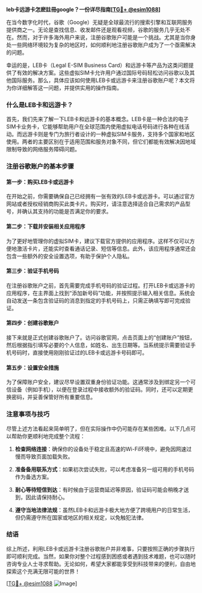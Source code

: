 **leb卡远游卡怎麽註冊google？一份详尽指南[[TG💪+ @esim1088](https://t.me/s/esim1088)]**

在当今数字化时代，谷歌（Google）无疑是全球最流行的搜索引擎和互联网服务提供商之一。无论是查找信息、收发邮件还是观看视频，谷歌的服务几乎无处不在。然而，对于许多海外用户来说，注册谷歌账户可能是一个挑战。尤其是当你身处一些网络环境较为复杂的地区时，如何顺利地注册谷歌账户成为了一个亟需解决的问题。

幸运的是，LEB卡（Legal E-SIM Business Card）和远游卡等产品为这类问题提供了有效的解决方案。这些虚拟SIM卡允许用户通过国际号码轻松访问谷歌以及其他国际服务。那么，具体应该如何使用LEB卡或远游卡来注册谷歌账户呢？本文将为你详细解答这一问题，并提供实用的操作指南。

### 什么是LEB卡和远游卡？

首先，我们先来了解一下LEB卡和远游卡的基本概念。LEB卡是一种合法的电子SIM卡业务卡，它能够帮助用户在全球范围内使用虚拟电话号码进行各种在线活动。而远游卡则是专门为旅行者设计的一种虚拟SIM卡服务，支持多个国家和地区使用。两者的主要区别在于适用范围和服务对象不同，但它们都能有效解决因地域限制导致的网络服务障碍问题。

### 注册谷歌账户的基本步骤

#### 第一步：购买LEB卡或远游卡
在开始之前，你需要确保自己已经拥有一张有效的LEB卡或远游卡。可以通过官方网站或者授权经销商购买此类卡片。购买时，请注意选择适合自己需求的产品型号，并确认其支持的功能是否满足你的要求。

#### 第二步：下载并安装相关应用程序
为了更好地管理你的虚拟SIM卡，建议下载官方提供的应用程序。这样不仅可以方便地激活卡片，还能实时查看通话记录、短信等信息。此外，该应用程序通常还会包含一些额外的安全设置选项，有助于保护个人隐私。

#### 第三步：验证手机号码
在注册谷歌账户之前，首先需要完成手机号码的验证过程。打开LEB卡或远游卡的应用程序，在主界面上找到“添加新号码”功能，并按照提示输入相关信息。系统会自动发送一条包含验证码的消息到指定的手机号码上，只需正确填写即可完成验证。

#### 第四步：创建谷歌账户
接下来就是正式创建谷歌账户了。访问谷歌官网，点击页面上的“创建账户”按钮，然后根据指引填写必要的个人信息，如姓名、出生日期等。当系统提示需要验证手机号码时，直接使用刚刚验证过的LEB卡或远游卡号码即可。

#### 第五步：设置安全措施
为了保障账户安全，建议尽早设置双重身份验证功能。这通常涉及到绑定另一个可信设备（例如手机），以便在登录过程中接收额外的验证码。同时，还可以定期更换密码，并妥善保管好所有重要信息。

### 注意事项与技巧

尽管上述方法看起来简单明了，但在实际操作中仍可能存在某些困难。以下几点可以帮助你更顺利地完成整个流程：

1. **检查网络连接**：确保你的设备处于稳定且高速的Wi-Fi环境中，避免因网速过慢而导致页面加载失败。
   
2. **准备备用联系方式**：如果初次尝试失败，可以考虑准备另一组可用的手机号码作为备选方案。
   
3. **耐心等待短信到达**：有时候由于运营商延迟等原因，验证码可能会稍晚才送到，因此请保持耐心。
   
4. **遵守当地法律法规**：虽然LEB卡和远游卡极大地方便了跨境用户的日常生活，但仍需遵守所在国家或地区的相关规定，以免触犯法律。

### 结语

综上所述，利用LEB卡或远游卡注册谷歌账户并非难事，只要按照正确的步骤执行即可顺利完成。当然，如果你对整个过程感到困惑或者遇到技术难题，也可以随时咨询专业人士寻求帮助。无论如何，希望大家都能享受到科技带来的便利，自由地探索这个充满无限可能的世界！

[[TG💪+ @esim1088](https://t.me/s/esim1088) ![Image](https://i.postimg.cc/4NQfJmqS/Snipaste-2025-05-13-00-14-12.png)]